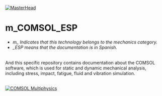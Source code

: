 [![MasterHead](http://dicer0.com/wp-content/uploads/2023/09/COMSOL-di_cer0-Banner.png)](https://dicer0.com/#skills)
# m_COMSOL_ESP
<h6 align="justify">
  <ul>
    <li>m_ Indicates that this technology belongs to the mechanics category.</li>
    <li>_ESP means that the documentation is in Spanish.</li>
  </ul>
</h6>
And this specific repository contains documentation about the COMSOL software, which is used for static and dynamic mechanical analysis, including stress, impact, fatigue, fluid and vibration simulation. 
&nbsp;
<br/>
&nbsp;

[![COMSOL Multiphysics](http://dicer0.com/wp-content/uploads/2024/05/m_COMSOL_MkII.gif)](https://dicer0.com/#skills)
